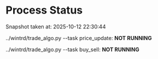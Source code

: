 # Process Status

Snapshot taken at: 2025-10-12 22:30:44

../wintrd/trade_algo.py --task price_update: **NOT RUNNING**

../wintrd/trade_algo.py --task buy_sell: **NOT RUNNING**

